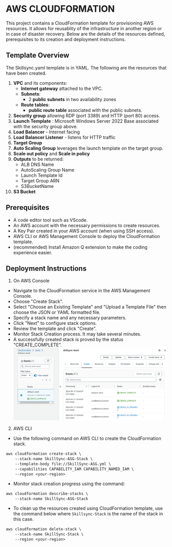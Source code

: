 # AWS CLOUDFORMATION
This project contains a CloudFormation template for provisioning AWS resources. It allows for reusablity of the infrastructure in another region or in case of disaster recovery. Below are the details of the resources defined, prerequisites to its creation and deployment instructions.

## Template Overview
The Skillsync.yaml template is in YAML. The following are the resources that have been created.
1. **VPC** and its components:
   - **Internet gateway** attached to the VPC.
   - **Subnets**:
     - 2 **public subnets** in two availability zones
   - **Route tables**:
     - **public route table** associated with the public subnets.
2. **Security group** allowing RDP (port 3389) and HTTP (port 80) access.
3. **Launch Template** : Microsoft Windows Server 2022 Base associated with the security group above.
4. **Load Balancer** - Internet facing
5. **Load Balancer Listener** - listens for HTTP traffic
6. **Target Group**
7. **Auto Scaling Group** leverages the launch template on the target group.
8. **Scale out policy** and **Scale in policy**
9. **Outputs** to be returned:
   - ALB DNS Name
   - AutoScaling Group Name
   - Launch Template Id
   - Target Group ARN
   - S3BucketName
10. **S3 Bucket**

## Prerequisites
- A code editor tool such as VScode.
- An AWS account with the necessary permissions to create resources.
- A Key Pair created in your AWS account (when using SSH access).
- AWS CLI or AWS Management Console to deploy the CloudFormation template.
- (recommended) Install Amazon Q extension to make the coding experience easier.

## Deployment Instructions
1. On AWS Console
- Navigate to the CloudFormation service in the AWS Management Console.
- Choose "Create Stack".
- Select "Choose an Existing Template" and "Upload a Template File" then choose the JSON or YAML formatted file.
- Specify a stack name and any necessary parameters.
- Click "Next" to configure stack options.
- Review the template and click "Create".
- Monitor Stack Creation process. It may take several minutes.
- A successfully created stack is proved by the status "CREATE_COMPLETE".
![CloudFormation Stack Creation Complete](screenshots/CF_screenshot.png)
2. AWS CLI
- Use the following command on AWS CLI to create the CloudFormation stack.
```
aws cloudformation create-stack \
    --stack-name SkillSync-ASG-Stack \
    --template-body file://SkillSync-ASG.yml \
    --capabilities CAPABILITY_IAM CAPABILITY_NAMED_IAM \
    --region <your-region>
```
- Monitor stack creation progress using the command:
```
aws cloudformation describe-stacks \
    --stack-name SkillSync-ASG-Stack
```
- To clean up the resources created using CloudFormation template, use the command below where `Skillsync-Stack` is the name of the stack in this case.
```
aws cloudformation delete-stack \
    --stack-name SkillSync-Stack \
    --region <your-region>
```
